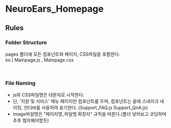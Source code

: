 # NeuroEars_Homepage

## Rules
### Folder Structure

pages 폴더에 모든 컴포넌트와 페이지, CSS파일을 포함한다.<br/>
ex.) Mainpage.js , Mainpage.css

<br/>

### File Naming

- js와 CSS파일명은 대문자로 시작한다.
- 단, '지원 및 서비스' 메뉴 페이지만 컴포넌트를 두며, 컴포넌트는 끝에 스네이크 네이밍, 언더바를 사용하여 표기한다. (Support_FAQ.js Support_QnA.js)
- image파일명은 "페이지명_파일명.확장자" 규칙을 따른다.(폴더 넣어보고 코딩하며 추후 협의해야할듯)
